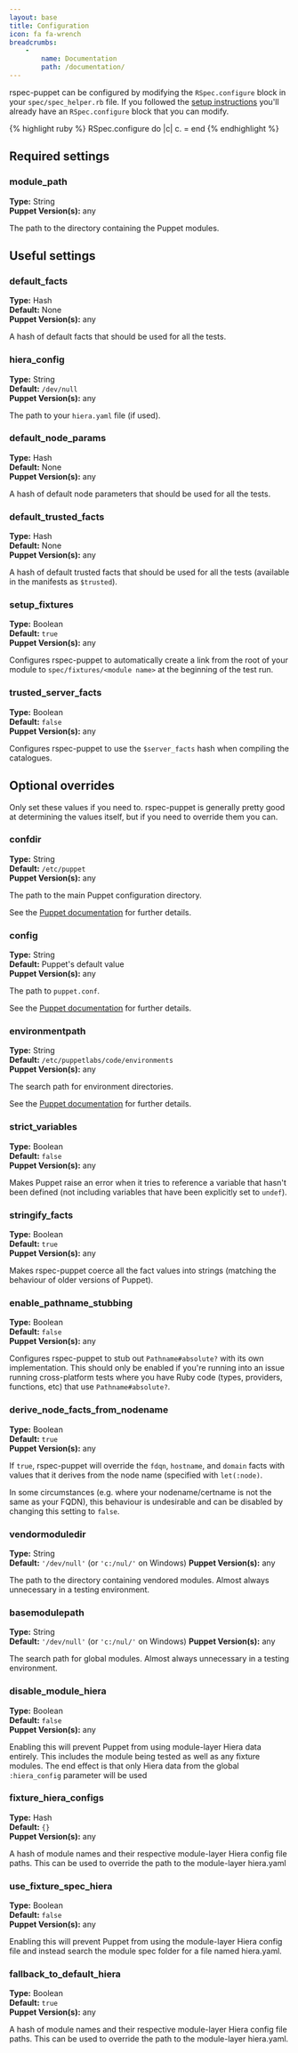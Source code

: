 ```yaml
---
layout: base
title: Configuration
icon: fa fa-wrench
breadcrumbs:
    -
        name: Documentation
        path: /documentation/
---
```

rspec-puppet can be configured by modifying the `RSpec.configure` block in your
`spec/spec_helper.rb` file. If you followed the [setup
instructions](/documentation/setup/) you'll already have an `RSpec.configure`
block that you can modify.

{% highlight ruby %}
RSpec.configure do |c|
  c.<config option> = <value>
end
{% endhighlight %}

## Required settings

### module\_path
**Type:** String<br />
**Puppet Version(s):** any

The path to the directory containing the Puppet modules.

## Useful settings
### default\_facts
**Type:** Hash<br />
**Default:** None<br />
**Puppet Version(s):** any

A hash of default facts that should be used for all the tests.

### hiera\_config
**Type:** String<br />
**Default:** `/dev/null`<br />
**Puppet Version(s):** any

The path to your `hiera.yaml` file (if used).

### default\_node\_params
**Type:** Hash<br />
**Default:** None<br />
**Puppet Version(s):** any

A hash of default node parameters that should be used for all the tests.

### default\_trusted\_facts
**Type:** Hash<br />
**Default:** None<br />
**Puppet Version(s):** any

A hash of default trusted facts that should be used for all the tests
(available in the manifests as `$trusted`).

### setup\_fixtures
**Type:** Boolean<br />
**Default:** `true`<br />
**Puppet Version(s):** any

Configures rspec-puppet to automatically create a link from the root of your
module to `spec/fixtures/<module name>` at the beginning of the test run.

### trusted\_server\_facts
**Type:** Boolean<br />
**Default:** `false`<br />
**Puppet Version(s):** any

Configures rspec-puppet to use the `$server_facts` hash when compiling the
catalogues.

## Optional overrides
Only set these values if you need to. rspec-puppet is generally pretty good at
determining the values itself, but if you need to override them you can.

### confdir
**Type:** String<br />
**Default:** `/etc/puppet`<br />
**Puppet Version(s):** any

The path to the main Puppet configuration directory.

See the [Puppet
documentation](https://docs.puppet.com/puppet/latest/configuration.html#confdir)
for further details.

### config
**Type:** String<br />
**Default:** Puppet's default value<br />
**Puppet Version(s):** any

The path to `puppet.conf`.

See the [Puppet documentation](https://docs.puppet.com/puppet/latest/configuration.html#config)
for further details.

### environmentpath
**Type:** String<br />
**Default:** `/etc/puppetlabs/code/environments`<br />
**Puppet Version(s):** any

The search path for environment directories.

See the [Puppet
documentation](https://docs.puppet.com/puppet/latest/configuration.html#environmentpath)
for further details.

### strict\_variables
**Type:** Boolean<br />
**Default:** `false`<br />
**Puppet Version(s):** any

Makes Puppet raise an error when it tries to reference a variable that hasn't
been defined (not including variables that have been explicitly set to
`undef`).

### stringify\_facts
**Type:** Boolean<br />
**Default:** `true`<br />
**Puppet Version(s):** any

Makes rspec-puppet coerce all the fact values into strings (matching the
behaviour of older versions of Puppet).

### enable\_pathname\_stubbing
**Type:** Boolean<br />
**Default:** `false`<br />
**Puppet Version(s):** any

Configures rspec-puppet to stub out `Pathname#absolute?` with its own
implementation. This should only be enabled if you're running into an issue
running cross-platform tests where you have Ruby code (types, providers,
functions, etc) that use `Pathname#absolute?`.

### derive\_node\_facts\_from\_nodename
**Type:** Boolean<br />
**Default:** `true`<br />
**Puppet Version(s):** any

If `true`, rspec-puppet will override the `fdqn`, `hostname`, and `domain`
facts with values that it derives from the node name (specified with
`let(:node)`.

In some circumstances (e.g. where your nodename/certname is not the same as
your FQDN), this behaviour is undesirable and can be disabled by changing this
setting to `false`.

### vendormoduledir
**Type:** String<br />
**Default:** `'/dev/null'` (or `'c:/nul/'` on Windows)
**Puppet Version(s):** any

The path to the directory containing vendored modules. Almost always
unnecessary in a testing environment.

### basemodulepath
**Type:** String<br />
**Default:** `'/dev/null'` (or `'c:/nul/'` on Windows)
**Puppet Version(s):** any

The search path for global modules. Almost always unnecessary in a testing
environment.

### disable_module_hiera
**Type:** Boolean<br />
**Default:** `false`<br />
**Puppet Version(s):** any

Enabling this will prevent Puppet from using module-layer Hiera data entirely.
This includes the module being tested as well as any fixture modules.
The end effect is that only Hiera data from the global `:hiera_config` parameter will be used

### fixture_hiera_configs
**Type:** Hash<br />
**Default:** `{}`<br />
**Puppet Version(s):** any

A hash of module names and their respective module-layer Hiera config file paths.
This can be used to override the path to the module-layer hiera.yaml

### use_fixture_spec_hiera
**Type:** Boolean<br />
**Default:** `false`<br />
**Puppet Version(s):** any

Enabling this will prevent Puppet from using the module-layer Hiera config file and instead search the module spec folder for a file named hiera.yaml.

### fallback_to_default_hiera
**Type:** Boolean<br />
**Default:** `true`<br />
**Puppet Version(s):** any

A hash of module names and their respective module-layer Hiera config file paths.
This can be used to override the path to the module-layer hiera.yaml.
